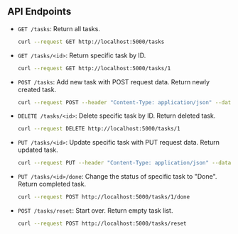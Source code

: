 
## API Endpoints

- `GET /tasks`: Return all tasks.
  ```bash
  curl --request GET http://localhost:5000/tasks
  ```
- `GET /tasks/<id>`: Return specific task by ID.
  ```bash
  curl --request GET http://localhost:5000/tasks/1
  ```
- `POST /tasks`: Add new task with POST request data. Return newly created task.
  ```bash
  curl --request POST --header "Content-Type: application/json" --data '{"Title":"new title","Details":"new details"}' http://localhost:5000/tasks
  ```
- `DELETE /tasks/<id>`: Delete specific task by ID. Return deleted task.
  ```bash
  curl --request DELETE http://localhost:5000/tasks/1
  ```
- `PUT /tasks/<id>`: Update specific task with PUT request data. Return updated task.
  ```bash
  curl --request PUT --header "Content-Type: application/json" --data '{"Title":"updated title","Details":"updated details"}' http://localhost:5000/tasks
  ```
- `PUT /tasks/<id>/done`: Change the status of specific task to "Done". Return completed task.
  ```bash
  curl --request POST http://localhost:5000/tasks/1/done
  ```
- `POST /tasks/reset`: Start over. Return empty task list.
  ```bash
  curl --request POST http://localhost:5000/tasks/reset
  ```
